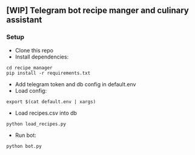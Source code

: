 ## [WIP] Telegram bot recipe manger and culinary assistant

### Setup
- Clone this repo
- Install dependencies:
```
cd recipe_manager
pip install -r requirements.txt
```
- Add telegram token and db config in default.env
- Load config:
```
export $(cat default.env | xargs)
```
- Load recipes.csv into db
```
python load_recipes.py
```
- Run bot:
```
python bot.py
```
